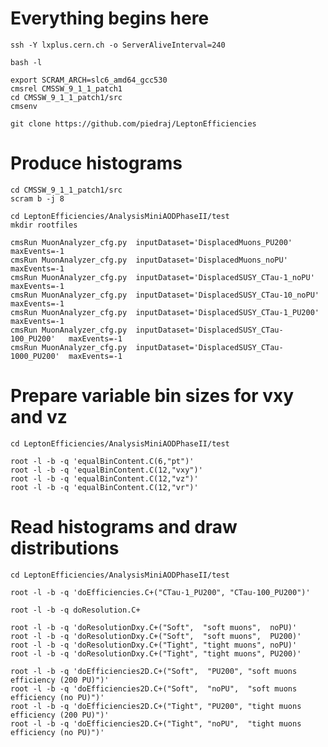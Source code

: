 # Everything begins here

    ssh -Y lxplus.cern.ch -o ServerAliveInterval=240

    bash -l

    export SCRAM_ARCH=slc6_amd64_gcc530
    cmsrel CMSSW_9_1_1_patch1
    cd CMSSW_9_1_1_patch1/src
    cmsenv

    git clone https://github.com/piedraj/LeptonEfficiencies


# Produce histograms

    cd CMSSW_9_1_1_patch1/src
    scram b -j 8

    cd LeptonEfficiencies/AnalysisMiniAODPhaseII/test
    mkdir rootfiles

    cmsRun MuonAnalyzer_cfg.py  inputDataset='DisplacedMuons_PU200'           maxEvents=-1
    cmsRun MuonAnalyzer_cfg.py  inputDataset='DisplacedMuons_noPU'            maxEvents=-1
    cmsRun MuonAnalyzer_cfg.py  inputDataset='DisplacedSUSY_CTau-1_noPU'      maxEvents=-1
    cmsRun MuonAnalyzer_cfg.py  inputDataset='DisplacedSUSY_CTau-10_noPU'     maxEvents=-1
    cmsRun MuonAnalyzer_cfg.py  inputDataset='DisplacedSUSY_CTau-1_PU200'     maxEvents=-1
    cmsRun MuonAnalyzer_cfg.py  inputDataset='DisplacedSUSY_CTau-100_PU200'   maxEvents=-1
    cmsRun MuonAnalyzer_cfg.py  inputDataset='DisplacedSUSY_CTau-1000_PU200'  maxEvents=-1


# Prepare variable bin sizes for vxy and vz

    cd LeptonEfficiencies/AnalysisMiniAODPhaseII/test

    root -l -b -q 'equalBinContent.C(6,"pt")'
    root -l -b -q 'equalBinContent.C(12,"vxy")'
    root -l -b -q 'equalBinContent.C(12,"vz")'
    root -l -b -q 'equalBinContent.C(12,"vr")'


# Read histograms and draw distributions

    cd LeptonEfficiencies/AnalysisMiniAODPhaseII/test

    root -l -b -q 'doEfficiencies.C+("CTau-1_PU200", "CTau-100_PU200")'

    root -l -b -q doResolution.C+

    root -l -b -q 'doResolutionDxy.C+("Soft",  "soft muons",  noPU)'
    root -l -b -q 'doResolutionDxy.C+("Soft",  "soft muons",  PU200)'
    root -l -b -q 'doResolutionDxy.C+("Tight", "tight muons", noPU)'
    root -l -b -q 'doResolutionDxy.C+("Tight", "tight muons", PU200)'

    root -l -b -q 'doEfficiencies2D.C+("Soft",  "PU200", "soft muons efficiency (200 PU)")'
    root -l -b -q 'doEfficiencies2D.C+("Soft",  "noPU",  "soft muons efficiency (no PU)")'
    root -l -b -q 'doEfficiencies2D.C+("Tight", "PU200", "tight muons efficiency (200 PU)")'
    root -l -b -q 'doEfficiencies2D.C+("Tight", "noPU",  "tight muons efficiency (no PU)")'

